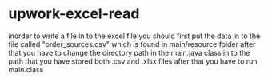 # upwork-excel-read




inorder to write a file in to the excel file you should first put the data 
in to the file called "order_sources.csv" which is found in 
main/resource folder after that you have to change the directory path in
the main.java class in to the path that you have stored both .csv and .xlsx files 
after that you have to run main.class 
